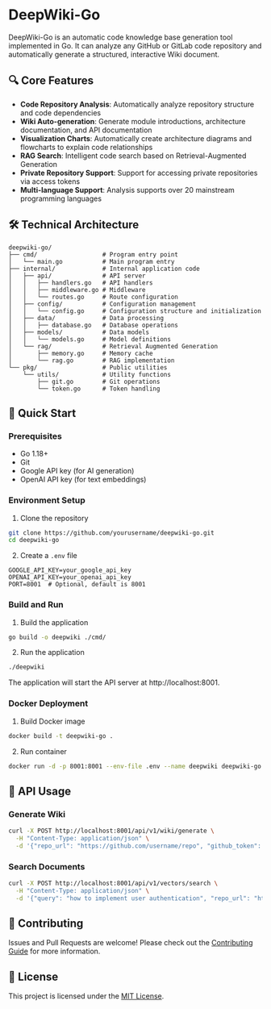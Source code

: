 # DeepWiki-Go

DeepWiki-Go is an automatic code knowledge base generation tool implemented in Go. It can analyze any GitHub or GitLab code repository and automatically generate a structured, interactive Wiki document.

## 🔍 Core Features

- **Code Repository Analysis**: Automatically analyze repository structure and code dependencies
- **Wiki Auto-generation**: Generate module introductions, architecture documentation, and API documentation
- **Visualization Charts**: Automatically create architecture diagrams and flowcharts to explain code relationships
- **RAG Search**: Intelligent code search based on Retrieval-Augmented Generation
- **Private Repository Support**: Support for accessing private repositories via access tokens
- **Multi-language Support**: Analysis supports over 20 mainstream programming languages

## 🛠️ Technical Architecture

```
deepwiki-go/
├── cmd/                  # Program entry point
│   └── main.go           # Main program entry
├── internal/             # Internal application code
│   ├── api/              # API server
│   │   ├── handlers.go   # API handlers
│   │   ├── middleware.go # Middleware
│   │   └── routes.go     # Route configuration
│   ├── config/           # Configuration management
│   │   └── config.go     # Configuration structure and initialization
│   ├── data/             # Data processing
│   │   ├── database.go   # Database operations
│   ├── models/           # Data models
│   │   └── models.go     # Model definitions
│   └── rag/              # Retrieval Augmented Generation
│       ├── memory.go     # Memory cache
│       └── rag.go        # RAG implementation
└── pkg/                  # Public utilities
    └── utils/            # Utility functions
        ├── git.go        # Git operations
        └── token.go      # Token handling
```

## 🚀 Quick Start

### Prerequisites

- Go 1.18+
- Git
- Google API key (for AI generation)
- OpenAI API key (for text embeddings)

### Environment Setup

1. Clone the repository
```bash
git clone https://github.com/yourusername/deepwiki-go.git
cd deepwiki-go
```

2. Create a `.env` file
```
GOOGLE_API_KEY=your_google_api_key
OPENAI_API_KEY=your_openai_api_key
PORT=8001  # Optional, default is 8001
```

### Build and Run

1. Build the application
```bash
go build -o deepwiki ./cmd/
```

2. Run the application
```bash
./deepwiki
```

The application will start the API server at http://localhost:8001.

### Docker Deployment

1. Build Docker image
```bash
docker build -t deepwiki-go .
```

2. Run container
```bash
docker run -d -p 8001:8001 --env-file .env --name deepwiki deepwiki-go
```

## 📝 API Usage

### Generate Wiki

```bash
curl -X POST http://localhost:8001/api/v1/wiki/generate \
  -H "Content-Type: application/json" \
  -d '{"repo_url": "https://github.com/username/repo", "github_token": "your_token"}'
```

### Search Documents

```bash
curl -X POST http://localhost:8001/api/v1/vectors/search \
  -H "Content-Type: application/json" \
  -d '{"query": "how to implement user authentication", "repo_url": "https://github.com/username/repo"}'
```

## 🤝 Contributing

Issues and Pull Requests are welcome! Please check out the [Contributing Guide](CONTRIBUTING.md) for more information.

## 📄 License

This project is licensed under the [MIT License](LICENSE).

